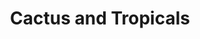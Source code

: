 ---
title: "Cactus and Tropicals"
url: /salt-lake-city/cactus-and-tropicals/
shop: garden centre
---
